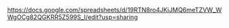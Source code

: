 https://docs.google.com/spreadsheets/d/19RTN8ro4JKiJMQ6meTZVW_WWgOCg82QGKRR5Z599S_I/edit?usp=sharing
